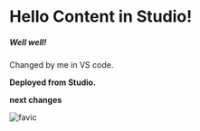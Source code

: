 # Hello Content in Studio!

##### Well well!

Changed by me in VS code.

**Deployed from Studio.**

**next changes**

![favic](/favicon.ico)
